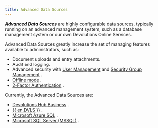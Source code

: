 ```yaml
---
title: Advanced Data Sources
---
```

***Advanced Data Sources*** are highly configurable data sources, typically running on an advanced management system, such as a database management system or our own Devolutions Online Services.  

Advanced Data Sources greatly increase the set of managing features available to administrators, such as:  

* Document uploads and entry attachments. 
* Audit and logging. 
* Advanced security with [User Management](/rdm/mac/commands/administration/user-management/) and [Security Group Management](/rdm/mac/commands/administration/security-group-management/) .  
* [Offline mode](/rdm/mac/commands/file/go-offline/) . 
* [2-Factor Authentication](/rdm/mac/data-sources/multi-factor-authentication/) .  

Currently, the Advanced Data Sources are:  
* [Devolutions Hub Business](/rdm/mac/data-sources/data-sources-types/advanced-data-sources/hub-business/) . 
* [{{ en.DVLS }}](/rdm/mac/data-sources/data-sources-types/advanced-data-sources/server/) . 
* [Microsoft Azure SQL](/rdm/mac/data-sources/data-sources-types/advanced-data-sources/microsoft-azure-sql/) . 
* [Microsoft SQL Server (MSSQL)](/rdm/mac/data-sources/data-sources-types/advanced-data-sources/microsoft-sql-server/) . 
